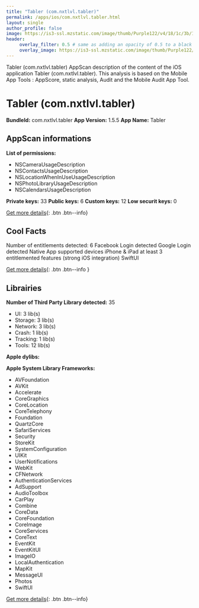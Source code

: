 ```yaml
---
title: "Tabler (com.nxtlvl.tabler)"
permalink: /apps/ios/com.nxtlvl.tabler.html
layout: single
author_profile: false
image: https://is3-ssl.mzstatic.com/image/thumb/Purple122/v4/18/1c/3b/181c3be2-ffda-f51c-c639-43a3ce197fcd/AppIcon-1x_U007emarketing-0-7-0-85-220.png/512x512bb.jpg
header: 
     overlay_filter: 0.5 # same as adding an opacity of 0.5 to a black background
     overlay_image: https://is3-ssl.mzstatic.com/image/thumb/Purple122/v4/18/1c/3b/181c3be2-ffda-f51c-c639-43a3ce197fcd/AppIcon-1x_U007emarketing-0-7-0-85-220.png/512x512bb.jpg
---
```

Tabler (com.nxtlvl.tabler) AppScan description of the content of the iOS application Tabler (com.nxtlvl.tabler). This analysis is based on the Mobile App Tools : AppScore, static analysis, Audit and the Mobile Audit App Tool.

# Tabler (com.nxtlvl.tabler)

**BundleId:** com.nxtlvl.tabler
**App Version:** 1.5.5
**App Name:** Tabler


## AppScan informations 

**List of permissions:** 
- NSCameraUsageDescription
- NSContactsUsageDescription
- NSLocationWhenInUseUsageDescription
- NSPhotoLibraryUsageDescription
- NSCalendarsUsageDescription
  
  
**Private keys:** 33
**Public keys:** 6
**Custom keys:** 12
**Low securit keys:** 0
  
[Get more details](/pricing.html){: .btn .btn--info}

## Cool Facts

Number of entitlements detected: 6
Facebook Login detected
Google Login detected
Native App
supported devices iPhone & iPad
at least 3 entitlemented features (strong iOS integration)
SwiftUI
  
[Get more details](/pricing.html){: .btn .btn--info }

## Librairies 
**Number of Third Party Library detected:** 35
- UI: 3 lib(s)
- Storage: 3 lib(s)
- Network: 3 lib(s)
- Crash: 1 lib(s)
- Tracking: 1 lib(s)
- Tools: 12 lib(s)


**Apple dylibs:**


**Apple System Library Frameworks:**
- AVFoundation
- AVKit
- Accelerate
- CoreGraphics
- CoreLocation
- CoreTelephony
- Foundation
- QuartzCore
- SafariServices
- Security
- StoreKit
- SystemConfiguration
- UIKit
- UserNotifications
- WebKit
- CFNetwork
- AuthenticationServices
- AdSupport
- AudioToolbox
- CarPlay
- Combine
- CoreData
- CoreFoundation
- CoreImage
- CoreServices
- CoreText
- EventKit
- EventKitUI
- ImageIO
- LocalAuthentication
- MapKit
- MessageUI
- Photos
- SwiftUI


  
[Get more details](/pricing.html){: .btn .btn--info}

